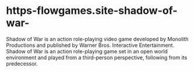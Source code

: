 # https-flowgames.site-shadow-of-war-
Shadow of War is an action role-playing video game developed by Monolith Productions and published by Warner Bros. Interactive Entertainment. Shadow of War is an action role-playing game set in an open world environment and played from a third-person perspective, following from its predecessor. 
